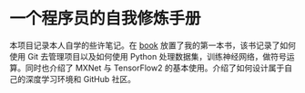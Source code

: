 # 一个程序员的自我修炼手册

本项目记录本人自学的些许笔记。在 [book](book/README.md) 放置了我的第一本书，该书记录了如何使用 Git 去管理项目以及如何使用 Python 处理数据集，训练神经网络，做符号运算。同时也介绍了 MXNet 与 TensorFlow2 的基本使用。介绍了如何设计属于自己的深度学习环境和 GitHub 社区。